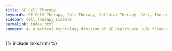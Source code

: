 ```yaml
---
title: GE Cell Therapy
keywords: GE Cell Therapy, Cell Therapy, Cellular Therapy, Cell, Therapy, GE
sidebar: cell_therapy_sidebar
permalink: index.html
summary: As a medical technology division of GE Healthcare Life Sciences, we are active in the design, manufacture, and marketing of automated Cell Therapy systems. Our mission is to contribute to human health by providing enabling technologies for bio-cellular based therapies.
---
```



{% include links.html %}
